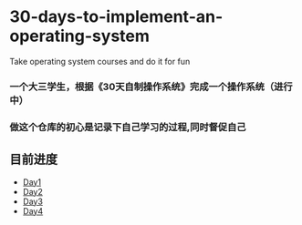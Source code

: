 # 30-days-to-implement-an-operating-system
Take operating system courses and do it for fun
### 一个大三学生，根据《30天自制操作系统》完成一个操作系统（进行中）
### 做这个仓库的初心是记录下自己学习的过程,同时督促自己

## 目前进度
* [Day1](Day1/Day1.md)
* [Day2](Day2/Day2.md)
* [Day3](Day3/Day3.md) 
* [Day4](Day4/Day4.md)